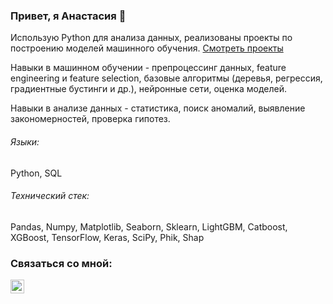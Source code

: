 ### Привет, я Анастасия 👋

Использую Python для анализа данных, реализованы проекты по построению моделей машинного обучения. [Смотреть проекты](https://github.com/AnastasiaZaitceva/Portfolio)

Навыки в машинном обучении - препроцессинг данных, feature engineering и feature selection, базовые алгоритмы (деревья, регрессия, градиентные бустинги и др.), нейронные сети, оценка моделей.

Навыки в анализе данных - статистика, поиск аномалий, выявление закономерностей, проверка гипотез.

###### Языки:
Python, SQL

###### Технический стек: 
Pandas, Numpy, Matplotlib, Seaborn, Sklearn, LightGBM, Catboost, XGBoost, TensorFlow, Keras, SciPy, Phik, Shap

### Связаться со мной: 
[<img align="left" alt="Zaitseva_AA | Telegram" width="22px" src="https://cdn.jsdelivr.net/npm/simple-icons@v3/icons/telegram.svg" />](https://t.me/Zaitseva_AA)





